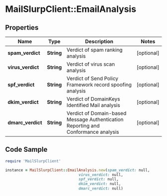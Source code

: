 # MailSlurpClient::EmailAnalysis

## Properties

Name | Type | Description | Notes
------------ | ------------- | ------------- | -------------
**spam_verdict** | **String** | Verdict of spam ranking analysis | [optional] 
**virus_verdict** | **String** | Verdict of virus scan analysis | [optional] 
**spf_verdict** | **String** | Verdict of Send Policy Framework record spoofing analysis | [optional] 
**dkim_verdict** | **String** | Verdict of DomainKeys Identified Mail analysis | [optional] 
**dmarc_verdict** | **String** | Verdict of Domain-based Message Authentication Reporting and Conformance analysis | [optional] 

## Code Sample

```ruby
require 'MailSlurpClient'

instance = MailSlurpClient::EmailAnalysis.new(spam_verdict: null,
                                 virus_verdict: null,
                                 spf_verdict: null,
                                 dkim_verdict: null,
                                 dmarc_verdict: null)
```



